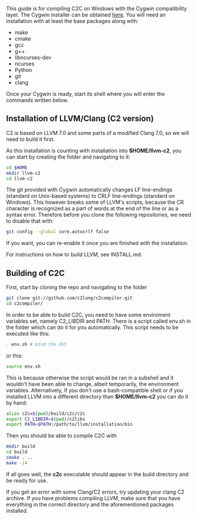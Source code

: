 This guide is for compiling C2C on Windows with the Cygwin compatibility layer.
The Cygwin installer can be obtained [here](https://cygwin.com/install.html).
You will need an installation with at least the base packages along with:
* make
* cmake
* gcc
* g++
* libncurses-dev
* ncurses
* Python
* git
* clang

Once your Cygwin is ready, start its shell where you will enter the commands
written below.

## Installation of LLVM/Clang (C2 version)
C2 is based on LLVM 7.0 and some parts of a modified Clang 7.0,
so we will need to build it first.

As this installation is counting with installation into **$HOME/llvm-c2**, you can start by creating
the folder and navigating to it:

```bash
cd $HOME
mkdir llvm-c2
cd llvm-c2
```

The git provided with Cygwin automatically changes LF line-endings (standard on Unix-based systems)
to CRLF line-endings (standard on Windows). This however breaks some of LLVM's scripts, because the
CR character is recognized as a part of words at the end of the line or as a syntax error. Therefore
before you clone the following repositories, we need to disable that with:

```bash
git config --global core.autocrlf false
```

If you want, you can re-enable it once you are finished with the installation.

For instructions on how to build LLVM, see INSTALL.md.

## Building of C2C

First, start by cloning the repo and navigating to the folder
```bash
git clone git://github.com/c2lang/c2compiler.git
cd c2compiler/
```

In order to be able to build C2C, you need to have some enviroment variables set, namely
C2_LIBDIR and PATH. There is a script called env.sh in the folder which can do it
for you automatically. This script needs to be executed like this:
```bash
. env.sh # mind the dot
```
or this:
```bash
source env.sh
```

This is because otherwise the script would be ran in a subshell and it wouldn't have been
able to change, albeit temporarily, the environment variables. Alternatively, if you don't use
a bash-compatible shell or if you installed LLVM into a different directory than **$HOME/llvm-c2**
you can do it by hand:
```bash
alias c2c=$(pwd)/build/c2c/c2c
export C2_LIBDIR=$(pwd)/c2libs
export PATH=$PATH:/path/to/llvm/installation/bin
```

Then you should be able to compile C2C with
```bash
mkdir build
cd build
cmake . ..
make -j4
```
If all goes well, the **c2c** executable should appear in the build directory and be ready for use.

If you get an error with some Clang/C2 errors, try updating your clang C2 archive. If you have problems
compiling LLVM, make sure that you have everything in the correct directory and the aforementioned packages
installed.
